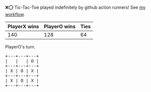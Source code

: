 :x::o: Tic-Tac-Toe played indefinitely by github action runners! See [my workflow](.github/workflows/play.yaml).

|PlayerX wins|PlayerO wins|Ties|
|-|-|-|
|140|128|64|

PlayerO's turn.

<pre>
+---+---+---+
|   |   | O |
+---+---+---+
| X | O | X |
+---+---+---+
| X | O | X |
+---+---+---+
</pre>